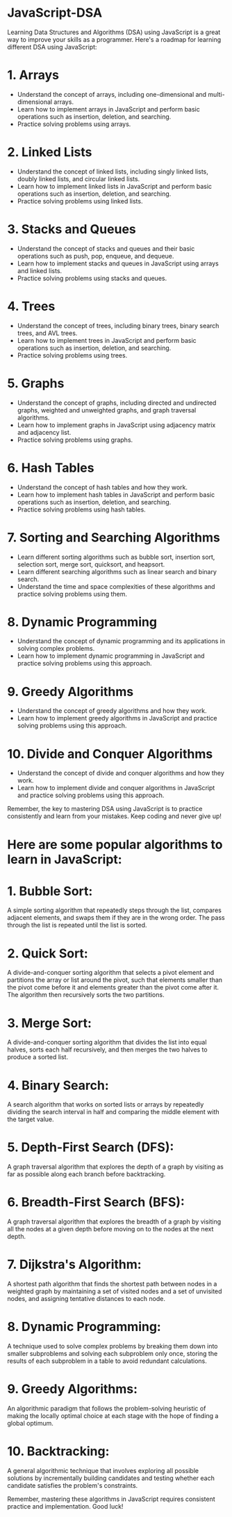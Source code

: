 # JavaScript-DSA
Learning Data Structures and Algorithms (DSA) using JavaScript is a great way to improve your skills as a programmer. Here's a roadmap for learning different DSA using JavaScript:

# 1. Arrays
- Understand the concept of arrays, including one-dimensional and multi-dimensional arrays.
- Learn how to implement arrays in JavaScript and perform basic operations such as insertion, deletion, and searching.
- Practice solving problems using arrays.

# 2. Linked Lists
- Understand the concept of linked lists, including singly linked lists, doubly linked lists, and circular linked lists.
- Learn how to implement linked lists in JavaScript and perform basic operations such as insertion, deletion, and searching.
- Practice solving problems using linked lists.

# 3. Stacks and Queues
- Understand the concept of stacks and queues and their basic operations such as push, pop, enqueue, and dequeue.
- Learn how to implement stacks and queues in JavaScript using arrays and linked lists.
- Practice solving problems using stacks and queues.

# 4. Trees
- Understand the concept of trees, including binary trees, binary search trees, and AVL trees.
- Learn how to implement trees in JavaScript and perform basic operations such as insertion, deletion, and searching.
- Practice solving problems using trees.

# 5. Graphs
- Understand the concept of graphs, including directed and undirected graphs, weighted and unweighted graphs, and graph traversal algorithms.
- Learn how to implement graphs in JavaScript using adjacency matrix and adjacency list.
- Practice solving problems using graphs.

# 6. Hash Tables
- Understand the concept of hash tables and how they work.
- Learn how to implement hash tables in JavaScript and perform basic operations such as insertion, deletion, and searching.
- Practice solving problems using hash tables.

# 7. Sorting and Searching Algorithms
- Learn different sorting algorithms such as bubble sort, insertion sort, selection sort, merge sort, quicksort, and heapsort.
- Learn different searching algorithms such as linear search and binary search.
- Understand the time and space complexities of these algorithms and practice solving problems using them.

# 8. Dynamic Programming
- Understand the concept of dynamic programming and its applications in solving complex problems.
- Learn how to implement dynamic programming in JavaScript and practice solving problems using this approach.

# 9. Greedy Algorithms
- Understand the concept of greedy algorithms and how they work.
- Learn how to implement greedy algorithms in JavaScript and practice solving problems using this approach.

# 10. Divide and Conquer Algorithms
- Understand the concept of divide and conquer algorithms and how they work.
- Learn how to implement divide and conquer algorithms in JavaScript and practice solving problems using this approach.

Remember, the key to mastering DSA using JavaScript is to practice consistently and learn from your mistakes. Keep coding and never give up!

# Here are some popular algorithms to learn in JavaScript:

# 1. Bubble Sort: 
A simple sorting algorithm that repeatedly steps through the list, compares adjacent elements, and swaps them if they are in the wrong order. The pass through the list is repeated until the list is sorted.

# 2. Quick Sort: 
A divide-and-conquer sorting algorithm that selects a pivot element and partitions the array or list around the pivot, such that elements smaller than the pivot come before it and elements greater than the pivot come after it. The algorithm then recursively sorts the two partitions.

# 3. Merge Sort: 
A divide-and-conquer sorting algorithm that divides the list into equal halves, sorts each half recursively, and then merges the two halves to produce a sorted list.

# 4. Binary Search: 
A search algorithm that works on sorted lists or arrays by repeatedly dividing the search interval in half and comparing the middle element with the target value.

# 5. Depth-First Search (DFS): 
A graph traversal algorithm that explores the depth of a graph by visiting as far as possible along each branch before backtracking.

# 6. Breadth-First Search (BFS): 
A graph traversal algorithm that explores the breadth of a graph by visiting all the nodes at a given depth before moving on to the nodes at the next depth.

# 7. Dijkstra's Algorithm: 
A shortest path algorithm that finds the shortest path between nodes in a weighted graph by maintaining a set of visited nodes and a set of unvisited nodes, and assigning tentative distances to each node.

# 8. Dynamic Programming: 
A technique used to solve complex problems by breaking them down into smaller subproblems and solving each subproblem only once, storing the results of each subproblem in a table to avoid redundant calculations.

# 9. Greedy Algorithms: 
An algorithmic paradigm that follows the problem-solving heuristic of making the locally optimal choice at each stage with the hope of finding a global optimum.

# 10. Backtracking: 
A general algorithmic technique that involves exploring all possible solutions by incrementally building candidates and testing whether each candidate satisfies the problem's constraints.

Remember, mastering these algorithms in JavaScript requires consistent practice and implementation. Good luck!
